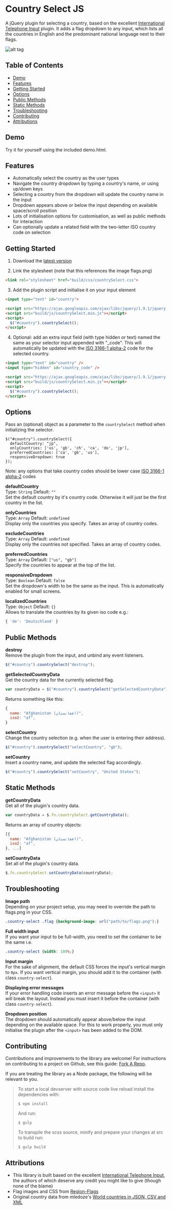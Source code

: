 # Country Select JS
A jQuery plugin for selecting a country, based on the excellent [International Telephone Input](https://github.com/Bluefieldscom/intl-tel-input.git) plugin. It adds a flag dropdown to any input, which lists all the countries in English and the predominant national language next to their flags.

![alt tag](https://raw.github.com/mrmarkfrench/country-select-js/master/screenshot.png)


## Table of Contents

- [Demo](#demo)
- [Features](#features)
- [Getting Started](#getting-started)
- [Options](#options)
- [Public Methods](#public-methods)
- [Static Methods](#static-methods)
- [Troubleshooting](#troubleshooting)
- [Contributing](#contributing)
- [Attributions](#attributions)


## Demo
Try it for yourself using the included demo.html.


## Features
* Automatically select the country as the user types
* Navigate the country dropdown by typing a country's name, or using up/down keys
* Selecting a country from the dropdown will update the country name in the input
* Dropdown appears above or below the input depending on available space/scroll position
* Lots of initialisation options for customisation, as well as public methods for interaction
* Can optionally update a related field with the two-letter ISO country code on selection

## Getting Started
1. Download the [latest version](https://github.com/mrmarkfrench/country-select-js/archive/master.zip)

2. Link the stylesheet (note that this references the image flags.png)
  ```html
  <link rel="stylesheet" href="build/css/countrySelect.css">
  ```

3. Add the plugin script and initialise it on your input element
  ```html
  <input type="text" id="country">
  
  <script src="https://ajax.googleapis.com/ajax/libs/jquery/1.9.1/jquery.min.js"></script>
  <script src="build/js/countrySelect.min.js"></script>
  <script>
    $("#country").countrySelect();
  </script>
  ```
  
4. Optional: add an extra input field (with type hidden or text) named the same as your selector input appended with "_code". This will automatically be updated with the [ISO 3166-1 alpha-2](http://en.wikipedia.org/wiki/ISO_3166-1_alpha-2) code for the selected country.
  ```html
  <input type="text" id="country" />
  <input type="hidden" id="country_code" />
  
  <script src="https://ajax.googleapis.com/ajax/libs/jquery/1.9.1/jquery.min.js"></script>
  <script src="build/js/countrySelect.min.js"></script>
  <script>
    $("#country").countrySelect();
  </script>
  ```


## Options
Pass an (optional) object as a parameter to the `countrySelect` method when initializing the selector.
  ```
  $("#country").countrySelect({
    defaultCountry: "jp",
    onlyCountries: ['us', 'gb', 'ch', 'ca', 'do', 'jp'],
    preferredCountries: ['ca', 'gb', 'us'],
    responsiveDropdown: true
  });
  ```

Note: any options that take country codes should be lower case [ISO 3166-1 alpha-2](http://en.wikipedia.org/wiki/ISO_3166-1_alpha-2) codes  

**defaultCountry**  
Type: `String` Default: `""`  
Set the default country by it's country code. Otherwise it will just be the first country in the list.

**onlyCountries**  
Type: `Array` Default: `undefined`  
Display only the countries you specify. Takes an array of country codes.

**excludeCountries**  
Type: `Array` Default: `undefined`  
Display only the countries not specified. Takes an array of country codes.

**preferredCountries**  
Type: `Array` Default: `["us", "gb"]`  
Specify the countries to appear at the top of the list.

**responsiveDropdown**  
Type: `Boolean` Default: `false`  
Set the dropdown's width to be the same as the input. This is automatically enabled for small screens.

**localizedCountries**  
Type: `Object` Default: `{}`  
Allows to translate the countries by its given iso code e.g.:
 ```js
{ 'de': 'Deutschland' }
```

## Public Methods
**destroy**  
Remove the plugin from the input, and unbind any event listeners.  
```js
$("#country").countrySelect("destroy");
```

**getSelectedCountryData**  
Get the country data for the currently selected flag.  
```js
var countryData = $("#country").countrySelect("getSelectedCountryData");
```
Returns something like this:
```js
{
  name: "Afghanistan (‫افغانستان‬‎)",
  iso2: "af",
}
```

**selectCountry**  
Change the country selection (e.g. when the user is entering their address).  
```js
$("#country").countrySelect("selectCountry", "gb");
```

**setCountry**  
Insert a country name, and update the selected flag accordingly.  
```js
$("#country").countrySelect("setCountry", "United States");
```


## Static Methods
**getCountryData**  
Get all of the plugin's country data.  
```js
var countryData = $.fn.countrySelect.getCountryData();
```
Returns an array of country objects:
```js
[{
  name: "Afghanistan (‫افغانستان‬‎)",
  iso2: "af",
}, ...]
```

**setCountryData**  
Set all of the plugin's country data.  
```js
$.fn.countrySelect.setCountryData(countryData);
```


## Troubleshooting
**Image path**  
Depending on your project setup, you may need to override the path to flags.png in your CSS.  
```css
.country-select .flag {background-image: url("path/to/flags.png");}
```

**Full width input**  
If you want your input to be full-width, you need to set the container to be the same i.e.
```css
.country-select {width: 100%;}
```

**Input margin**  
For the sake of alignment, the default CSS forces the input's vertical margin to `0px`. If you want vertical margin, you should add it to the container (with class `country-select`).

**Displaying error messages**  
If your error handling code inserts an error message before the `<input>` it will break the layout. Instead you must insert it before the container (with class `country-select`).

**Dropdown position**  
The dropdown should automatically appear above/below the input depending on the available space. For this to work properly, you must only initialise the plugin after the `<input>` has been added to the DOM.

## Contributing
Contributions and improvements to the library are welcome! For instructions on contributing to a project on Github, see this guide: [Fork A Repo](https://help.github.com/articles/fork-a-repo).

If you are treating the library as a Node package, the following will be relevant to you.
> To start a local devserver with source code live reload install the dependencies with:
>
> ```
> $ npm install
> ```
>
> And run:
>
> ```
> $ gulp
> ```
>
> To transpile the scss source, minify and prepare your changes at src to build run:
>
>```
> $ gulp build
> ```

## Attributions
* This library is built based on the excellent [International Telephone Input](https://github.com/Bluefieldscom/intl-tel-input.git), the authors of which deserve any credit you might like to give (though none of the blame)
* Flag images and CSS from [Region-Flags](https://github.com/behdad/region-flags)
* Original country data from mledoze's [World countries in JSON, CSV and XML](https://github.com/mledoze/countries)
